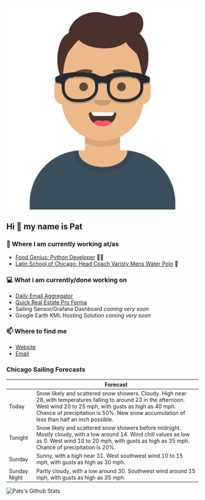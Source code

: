 [![Social banner for p-j-falconer](https://raw.githubusercontent.com/P-J-FALCONER/P-J-FALCONER/master/assets/avataaars.svg)](https://patfalconer.com/)
## Hi :wave: my name is Pat

### 💼 Where I am currently working at/as
- [Food Genius: Python Developer](https://getfoodgenius.com/) 🍔🐍
- [Latin School of Chicago: Head Coach Varisty Mens Water Polo](https://www.latinschool.org/) 🤽


### 💻 What i am currently/done working on
 - [Daily Email Aggregator](https://github.com/P-J-FALCONER/dott_daily_mail)
 - [Quick Real Estate Pro Forma](https://github.com/P-J-FALCONER/henry)
 - Sailing Sensor/Grafana Dashboard *coming very soon*
 - Google Earth KML Hosting Solution *coming very soon*

### 📫 Where to find me
 - [Website](https://patfalconer.com/)
 - [Email](mailto:patrick.j.falconer@gmail.com)


### Chicago Sailing Forecasts
|   | Forecast  |
|---|---|
| Today | Snow likely and scattered snow showers. Cloudy. High near 28, with temperatures falling to around 23 in the afternoon. West wind 20 to 25 mph, with gusts as high as 40 mph. Chance of precipitation is 50%. New snow accumulation of less than half an inch possible. |
| Tonight | Snow likely and scattered snow showers before midnight. Mostly cloudy, with a low around 14. Wind chill values as low as 0. West wind 10 to 20 mph, with gusts as high as 35 mph. Chance of precipitation is 20%. |
| Sunday | Sunny, with a high near 31. West southwest wind 10 to 15 mph, with gusts as high as 30 mph. |
| Sunday Night | Partly cloudy, with a low around 30. Southwest wind around 15 mph, with gusts as high as 35 mph. |

![Pats's Github Stats](https://github-readme-stats.vercel.app/api?username=p-j-falconer&show_icons=true&theme=radical)

